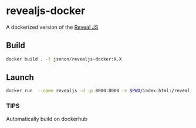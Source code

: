 # revealjs-docker

A dockerized version of the [Reveal JS](https://github.com/hakimel/reveal.js)

## Build

```sh
docker build . -t jsenon/revealjs-docker:X.X
```

## Launch

```sh
docker run  --name revealjs -d -p 8000:8000 -v $PWD/index.html:/reveal.js/index.html  jsenon/revealjs-docker:latest
```

### TIPS

Automatically build on dockerhub
